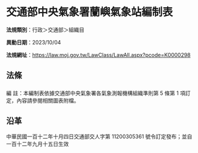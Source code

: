 # 交通部中央氣象署蘭嶼氣象站編制表

**法規類別**：行政＞交通部＞組織目

**異動日期**：2023/10/04  

**法規網址**：https://law.moj.gov.tw/LawClass/LawAll.aspx?pcode=K0000298





## 法條
##### 
編      註：本編制表依據交通部中央氣象署各氣象測報機構組織準則第 5  條第 1  項訂定，內容請參閱相關圖表附檔。

## 沿革
中華民國一百十二年十月四日交通部交人字第 11200305361  號令訂定發布；並自一百十二年九月十五日生效
